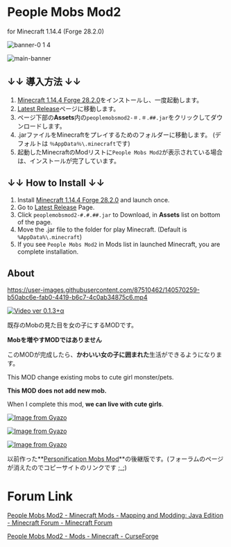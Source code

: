 # People Mobs Mod2

for Minecraft 1.14.4 (Forge 28.2.0)

![banner-0 1 4](https://user-images.githubusercontent.com/87510462/140615386-58e2dd30-8b61-4ab5-a64e-231b4fea03aa.png)

![main-banner](https://user-images.githubusercontent.com/87510462/140615380-bfba3cff-98b1-4d00-affc-90c9b183d081.png)


## ↓↓ 導入方法 ↓↓

1. [Minecraft 1.14.4 Forge 28.2.0](https://files.minecraftforge.net/net/minecraftforge/forge/index_1.14.4.html)をインストールし、一度起動します。
1. [Latest Release](https://github.com/dododoshirouto/PeopleMobsMod2/releases/latest)ページに移動します。
2. ページ下部の**Assets**内の`peoplemobsmod2-＃.＃.##.jar`をクリックしてダウンロードします。
3. .jarファイルをMinecraftをプレイするためのフォルダーに移動します。 (デフォルトは `％AppData％\.minecraft`です)
4. 起動したMinecraftのModリストに`People Mobs Mod2`が表示されている場合は、インストールが完了しています。

## ↓↓ How to Install ↓↓

1. Install [Minecraft 1.14.4 Forge 28.2.0](https://files.minecraftforge.net/net/minecraftforge/forge/index_1.14.4.html) and launch once.
1. Go to [Latest Release](https://github.com/dododoshirouto/PeopleMobsMod2/releases/latest) Page.
2. Click `peoplemobsmod2-#.#.##.jar` to Download, in **Assets** list on bottom of the page.
3. Move the .jar file to the folder for play Minecraft. (Default is `%AppData%\.minecraft`)
4. If you see `People Mobs Mod2` in Mods list in launched Minecraft, you are complete installation.

## About

https://user-images.githubusercontent.com/87510462/140570259-b50abc6e-fab0-4419-b6c7-4c0ab34875c6.mp4

[![Video ver 0.1.3+α](https://img.youtube.com/vi/FYLCwDNG7ho/0.jpg)](https://www.youtube.com/watch?v=FYLCwDNG7ho)

既存のMobの見た目を女の子にするMODです。

**Mobを増やすMODではありません**

このMODが完成したら、**かわいい女の子に囲まれた**生活ができるようになります。

This MOD change existing mobs to cute girl monster/pets.

**This MOD does not add new mob.**

When I complete this mod, **we can live with cute girls**.

[![Image from Gyazo](https://i.gyazo.com/4c6c8a3d9096007ec7e997deb67df5c8.png)](https://gyazo.com/4c6c8a3d9096007ec7e997deb67df5c8)

[![Image from Gyazo](https://i.gyazo.com/cf4bc62c4a8296eef626583ab20f5483.png)](https://gyazo.com/cf4bc62c4a8296eef626583ab20f5483)

[![Image from Gyazo](https://i.gyazo.com/91e835f1813aa62570048a32f6f00df0.png)](https://gyazo.com/91e835f1813aa62570048a32f6f00df0)

以前作った**[Personification Mobs Mod](http://www.9minecraft.net/people-mobs-mod/)**の後継版です。(フォーラムのページが消えたのでコピーサイトのリンクです ;_;)

# Forum Link

[People Mobs Mod2 - Minecraft Mods - Mapping and Modding: Java Edition - Minecraft Forum - Minecraft Forum](https://www.minecraftforum.net/forums/mapping-and-modding-java-edition/minecraft-mods/3126640-people-mobs-mod2)

[People Mobs Mod2 - Mods - Minecraft - CurseForge](https://www.curseforge.com/minecraft/mc-mods/people-mobs-mod2/)
